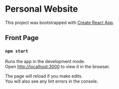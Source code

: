 # Personal Website

This project was bootstrapped with [Create React App](https://github.com/facebook/create-react-app).

## Front Page



### `npm start`

Runs the app in the development mode.\
Open [http://localhost:3000](http://localhost:3000) to view it in the browser.

The page will reload if you make edits.\
You will also see any lint errors in the console.
